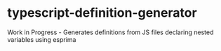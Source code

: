 # typescript-definition-generator
Work in Progress - Generates definitions from JS files declaring nested variables using esprima
